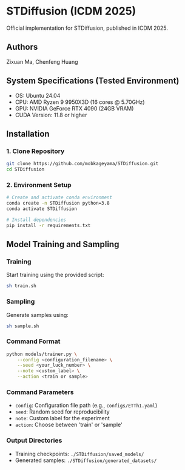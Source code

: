 # STDiffusion (ICDM 2025)
Official implementation for STDiffusion, published in ICDM 2025. 
## Authors
Zixuan Ma, Chenfeng Huang

## System Specifications (Tested Environment)
* OS: Ubuntu 24.04
* CPU: AMD Ryzen 9 9950X3D (16 cores @ 5.70GHz)
* GPU: NVIDIA GeForce RTX 4090 (24GB VRAM)
* CUDA Version: 11.8 or higher

## Installation

### 1. Clone Repository
```bash
git clone https://github.com/mobkageyama/STDiffusion.git
cd STDiffusion
```

### 2. Environment Setup
```bash
# Create and activate conda environment
conda create -n STDiffusion python=3.8
conda activate STDiffusion

# Install dependencies
pip install -r requirements.txt
```

## Model Training and Sampling

### Training
Start training using the provided script:
```bash
sh train.sh
```

### Sampling
Generate samples using:
```bash
sh sample.sh
```

### Command Format
```bash
python models/trainer.py \
    --config <configuration_filename> \
    --seed <your_luck_number> \
    --note <custom_label> \
    --action <train or sample>
```

### Command Parameters
- `config`: Configuration file path (e.g., `configs/ETTh1.yaml`)
- `seed`: Random seed for reproducibility
- `note`: Custom label for the experiment
- `action`: Choose between 'train' or 'sample'

### Output Directories
- Training checkpoints: `./STDiffusion/saved_models/`
- Generated samples: `./STDiffusion/generated_datasets/`

